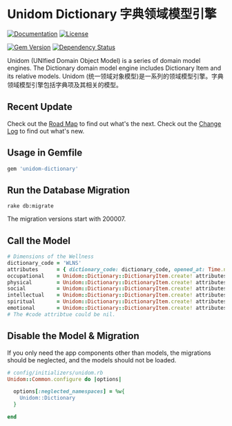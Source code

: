 # Unidom Dictionary 字典领域模型引擎

[![Documentation](http://img.shields.io/badge/docs-rdoc.info-blue.svg)](http://www.rubydoc.info/gems/unidom-dictionary/frames)
[![License](https://img.shields.io/badge/license-MIT-green.svg)](http://opensource.org/licenses/MIT)

[![Gem Version](https://badge.fury.io/rb/unidom-dictionary.svg)](https://badge.fury.io/rb/unidom-dictionary)
[![Dependency Status](https://gemnasium.com/badges/github.com/topbitdu/unidom-dictionary.svg)](https://gemnasium.com/github.com/topbitdu/unidom-dictionary)

Unidom (UNIfied Domain Object Model) is a series of domain model engines. The Dictionary domain model engine includes Dictionary Item and its relative models.
Unidom (统一领域对象模型)是一系列的领域模型引擎。字典领域模型引擎包括字典项及其相关的模型。



## Recent Update

Check out the [Road Map](ROADMAP.md) to find out what's the next.
Check out the [Change Log](CHANGELOG.md) to find out what's new.



## Usage in Gemfile

```ruby
gem 'unidom-dictionary'
```



## Run the Database Migration

```shell
rake db:migrate
```
The migration versions start with 200007.



## Call the Model

```ruby
# Dimensions of the Wellness
dictionary_code = 'WLNS'
attributes      = { dictionary_code: dictionary_code, opened_at: Time.now }
occupational    = Unidom::Dictionary::DictionaryItem.create! attributes.merge({ code: 'OCPT', value: 'Occupational' })
physical        = Unidom::Dictionary::DictionaryItem.create! attributes.merge({ code: 'PHSC', value: 'Physical'     })
social          = Unidom::Dictionary::DictionaryItem.create! attributes.merge({ code: 'SOCL', value: 'Social'       })
intellectual    = Unidom::Dictionary::DictionaryItem.create! attributes.merge({ code: 'INTL', value: 'Intellectual' })
spiritual       = Unidom::Dictionary::DictionaryItem.create! attributes.merge({ code: 'SPRT', value: 'Spiritual'    })
emotional       = Unidom::Dictionary::DictionaryItem.create! attributes.merge({ code: 'EMTN', value: 'Emotional'    })
# The #code attribtue could be nil.
```



## Disable the Model & Migration

If you only need the app components other than models, the migrations should be neglected, and the models should not be loaded.
```ruby
# config/initializers/unidom.rb
Unidom::Common.configure do |options|

  options[:neglected_namespaces] = %w{
    Unidom::Dictionary
  }

end
```
